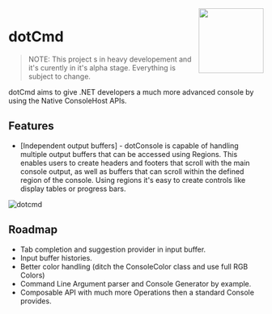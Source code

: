 <img src="https://cloud.githubusercontent.com/assets/752380/20088997/43297c78-a584-11e6-9950-12741a2b14ec.png" align="right" width="128">

# dotCmd

> NOTE: This project s in heavy developement and it's curently in it's alpha stage. Everything is subject to change.

dotCmd aims to give .NET developers a much more advanced console by using the Native ConsoleHost APIs.


## Features

- [Independent output buffers] - dotConsole is capable of handling multiple output buffers that can be accessed using Regions. 
This enables users to create headers and footers that scroll with the main console output, as well as buffers that can scroll within the defined
region of the console. Using regions it's easy to create controls like display tables or progress bars.

![dotcmd](https://cloud.githubusercontent.com/assets/752380/20029600/64f61518-a350-11e6-8b8f-bdedff711d92.gif)

## Roadmap

- Tab completion and suggestion provider in input buffer.
- Input buffer histories.
- Better color handling (ditch the ConsoleColor class and use full RGB Colors)
- Command Line Argument parser and Console Generator by example.
- Composable API with much more Operations then a standard Console provides.
